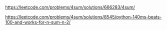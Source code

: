 https://leetcode.com/problems/4sum/solutions/666283/4sum/

https://leetcode.com/problems/4sum/solutions/8545/python-140ms-beats-100-and-works-for-n-sum-n-2/

